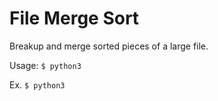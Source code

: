 # File Merge Sort
Breakup and merge sorted pieces of a large file.

Usage: `$ python3 `

Ex. `$ python3 `
